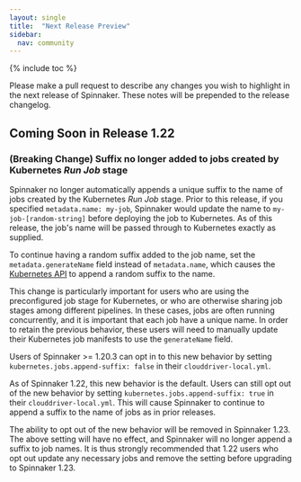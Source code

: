 ```yaml
---
layout: single
title:  "Next Release Preview"
sidebar:
  nav: community
---
```


{% include toc %}

Please make a pull request to describe any changes you wish to highlight
in the next release of Spinnaker. These notes will be prepended to the release
changelog.

## Coming Soon in Release 1.22

### (Breaking Change) Suffix no longer added to jobs created by Kubernetes _Run Job_ stage

Spinnaker no longer automatically appends a unique suffix to the name of jobs
created by the Kubernetes _Run Job_ stage. Prior to this release, if you
specified `metadata.name: my-job`, Spinnaker would update the name to
`my-job-[random-string]` before deploying the job to Kubernetes. As of this
release, the job's name will be passed through to Kubernetes exactly as
supplied.

To continue having a random suffix added to the job name, set the
`metadata.generateName` field instead of `metadata.name`, which causes the
[Kubernetes API](https://kubernetes.io/docs/reference/using-api/api-concepts/#generated-values)
to append a random suffix to the name.

This change is particularly important for users who are using the preconfigured
job stage for Kubernetes, or who are otherwise sharing job stages among
different pipelines. In these cases, jobs are often running concurrently, and it
is important that each job have a unique name. In order to retain the previous
behavior, these users will need to manually update their Kubernetes job
manifests to use the `generateName` field.

Users of Spinnaker >= 1.20.3 can opt in to this new behavior by setting
`kubernetes.jobs.append-suffix: false` in their `clouddriver-local.yml`.

As of Spinnaker 1.22, this new behavior is the default. Users can still opt out
of the new behavior by setting `kubernetes.jobs.append-suffix: true` in their
`clouddriver-local.yml`. This will cause Spinnaker to continue to append a
suffix to the name of jobs as in prior releases.

The ability to opt out of the new behavior will be removed in Spinnaker 1.23.
The above setting will have no effect, and Spinnaker will no longer append a
suffix to job names. It is thus strongly recommended that 1.22 users who opt out
update any necessary jobs and remove the setting before upgrading to Spinnaker
1.23.
